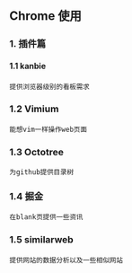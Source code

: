 ## Chrome  使用




### 1. 插件篇

#### 1.1 kanbie

    提供浏览器级别的看板需求

### 1.2 Vimium

    能想vim一样操作web页面

### 1.3 Octotree

    为github提供目录树

### 1.4 掘金 

    在blank页提供一些资讯

### 1.5 similarweb

    提供网站的数据分析以及一些相似网站
